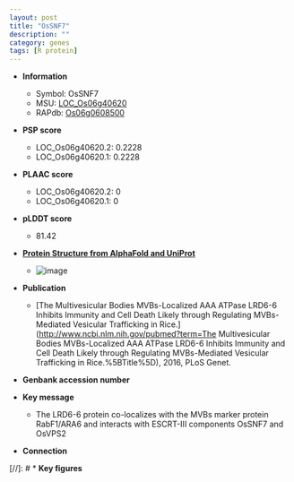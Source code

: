 ```yaml
---
layout: post
title: "OsSNF7"
description: ""
category: genes
tags: [R protein]
---
```


* **Information**  
    + Symbol: OsSNF7  
    + MSU: [LOC_Os06g40620](http://rice.plantbiology.msu.edu/cgi-bin/ORF_infopage.cgi?orf=LOC_Os06g40620)  
    + RAPdb: [Os06g0608500](http://rapdb.dna.affrc.go.jp/viewer/gbrowse_details/irgsp1?name=Os06g0608500)  

* **PSP score**  
    + LOC_Os06g40620.2: 0.2228 
    + LOC_Os06g40620.1: 0.2228 

* **PLAAC score**  
    + LOC_Os06g40620.2: 0 
    + LOC_Os06g40620.1: 0 

* **pLDDT score**
    + 81.42

* **[Protein Structure from AlphaFold and UniProt](https://www.uniprot.org/uniprotkb/Q69V59/entry#structure)**
    + ![image](https://ricepsp.github.io/images/Q6/AF-Q69V59-F1.png)

* **Publication**  
    + [The Multivesicular Bodies MVBs-Localized AAA ATPase LRD6-6 Inhibits Immunity and Cell Death Likely through Regulating MVBs-Mediated Vesicular Trafficking in Rice.](http://www.ncbi.nlm.nih.gov/pubmed?term=The Multivesicular Bodies MVBs-Localized AAA ATPase LRD6-6 Inhibits Immunity and Cell Death Likely through Regulating MVBs-Mediated Vesicular Trafficking in Rice.%5BTitle%5D), 2016, PLoS Genet.

* **Genbank accession number**  

* **Key message**  
    + The LRD6-6 protein co-localizes with the MVBs marker protein RabF1/ARA6 and interacts with ESCRT-III components OsSNF7 and OsVPS2

* **Connection**  

[//]: # * **Key figures**  


